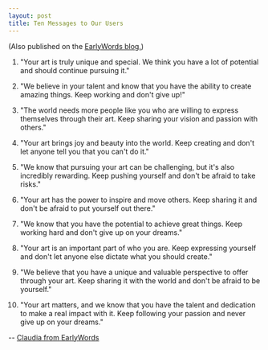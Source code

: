 ```yaml
---
layout: post
title: Ten Messages to Our Users
---
```

(Also published on the [EarlyWords blog.](https://earlywords.io/articles/ten-messages-to-our-users))

1. "Your art is truly unique and special. We think you have a lot of potential and should continue pursuing it."

2. "We believe in your talent and know that you have the ability to create amazing things. Keep working and don't give up!"

3. "The world needs more people like you who are willing to express themselves through their art. Keep sharing your vision and passion with others."

4. "Your art brings joy and beauty into the world. Keep creating and don't let anyone tell you that you can't do it."

5. "We know that pursuing your art can be challenging, but it's also incredibly rewarding. Keep pushing yourself and don't be afraid to take risks."

6. "Your art has the power to inspire and move others. Keep sharing it and don't be afraid to put yourself out there."

7. "We know that you have the potential to achieve great things. Keep working hard and don't give up on your dreams."

8. "Your art is an important part of who you are. Keep expressing yourself and don't let anyone else dictate what you should create."

9. "We believe that you have a unique and valuable perspective to offer through your art. Keep sharing it with the world and don't be afraid to be yourself."

10. "Your art matters, and we know that you have the talent and dedication to make a real impact with it. Keep following your passion and never give up on your dreams."

-- [Claudia from EarlyWords](https://earlywords.io/about)
